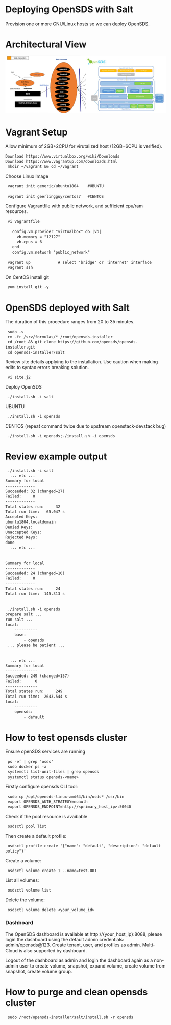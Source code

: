 # Deploying OpenSDS with Salt

Provision one or more GNU/Linux hosts so we can deploy OpenSDS.

Architectural View
===================

<a href="https://github.com/opensds/opensds">![Solution Overview Diagram](solutionDesign.png)</a>

Vagrant Setup
=============
Allow minimum of 2GB+2CPU for virutalized host (12GB+6CPU is verified).
```
Download https://www.virtualbox.org/wiki/Downloads
Download https://www.vagrantup.com/downloads.html
 mkdir ~/vagrant && cd ~/vagrant
```
Choose Linux Image
```
 vagrant init generic/ubuntu1804    #UBUNTU

 vagrant init geerlingguy/centos7   #CENTOS
```
Configure Vagrantfile with public network, and sufficient cpu/ram resources.
```
 vi Vagrantfile

   config.vm.provider "virtualbox" do |vb|
     vb.memory = "12127"
     vb.cpus = 6
   end
   config.vm.network "public_network"

 vagrant up            # select 'bridge' or 'internet' interface
 vagrant ssh 
```

On CentOS install git
```
 yum install git -y
```

OpenSDS deployed with Salt
==========================
The duration of this procedure ranges from 20 to 35 minutes.

```
 sudo -s
 rm -fr /srv/formulas/* /root/opensds-installer
 cd /root && git clone https://github.com/opensds/opensds-installer.git
 cd opensds-installer/salt
```

Review site details applying to the installation. Use caution when making edits to syntax errors breaking solution.
```
 vi site.j2
```

Deploy OpenSDS
```
 ./install.sh -i salt
```
UBUNTU
```
 ./install.sh -i opensds
```
CENTOS (repeat command twice due to upstream openstack-devstack bug)
```
 ./install.sh -i opensds;./install.sh -i opensds
```

Review example output
=====================

```
 ./install.sh -i salt
  ... etc ...
Summary for local
-------------
Succeeded: 32 (changed=27)
Failed:     0
-------------
Total states run:     32
Total run time:   65.047 s
Accepted Keys:
ubuntu1804.localdomain
Denied Keys:
Unaccepted Keys:
Rejected Keys:
done
  ... etc ...


Summary for local
-------------
Succeeded: 24 (changed=10)
Failed:     0
-------------
Total states run:     24
Total run time:  145.313 s


 ./install.sh -i opensds
prepare salt ...
run salt ...
local:
    ----------
    base:
        - opensds
 ... please be patient ...


  ... etc ...
Summary for local
--------------
Succeeded: 249 (changed=157)
Failed:      0
--------------
Total states run:     249
Total run time:  2643.544 s
local:
    ----------
    opensds:
        - default
```

How to test opensds cluster
===========================

Ensure openSDS services are running
```
 ps -ef | grep 'osds'
 sudo docker ps -a
 systemctl list-unit-files | grep opensds
 systemctl status opensds-<name>
```

Firstly configure opensds CLI tool:
```
 sudo cp /opt/opensds-linux-amd64/bin/osds* /usr/bin
 export OPENSDS_AUTH_STRATEGY=noauth
 export OPENSDS_ENDPOINT=http://<primary_host_ip>:50040
```
Check if the pool resource is avaibable
```
 osdsctl pool list
```

Then create a default profile:
```
 osdsctl profile create '{"name": "default", "description": "default policy"}'
```

Create a volume:
```
 osdsctl volume create 1 --name=test-001
```

List all volumes:
```
 osdsctl volume list
```

Delete the volume:
```
 osdsctl volume delete <your_volume_id>
```

### Dashboard
The OpenSDS dashboard is available at http://{your_host_ip}:8088, please login the dashboard using the default admin credentials: admin/opensds@123. Create tenant, user, and profiles as admin. Multi-Cloud is also supported by dashboard.  

Logout of the dashboard as admin and login the dashboard again as a non-admin user to create volume, snapshot, expand volume, create volume from snapshot, create volume group.


How to purge and clean opensds cluster
========================================
```
 sudo /root/opensds-installer/salt/install.sh -r opensds
```

